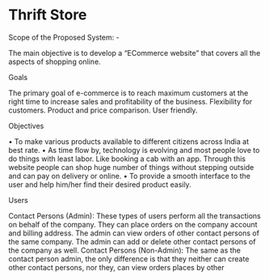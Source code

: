 # Thrift Store
 
 
Scope of the Proposed System: - 
 
The main objective is to develop a “ECommerce website” that covers all the aspects of shopping online. 
 
Goals  
 
The primary goal of e-commerce is to reach maximum customers at 
the right time to increase sales and profitability of the business. 
Flexibility for customers. 
Product and price comparison. User friendly. 
 
Objectives  
 
•	To make various products available to different citizens across India at best rate. 
•	As time flow by, technology is evolving and most people love to do things with least labor. Like booking a cab with an app. Through this website people can shop huge number of things without stepping outside and can pay on delivery or online. 
•	To provide a smooth interface to the user and help him/her find their desired product easily. 
 
Users 
 
Contact Persons (Admin): 
These types of users perform all the transactions on behalf of the company. They can place orders on the company account and billing address. The admin can view orders of other contact persons of the same company. The admin can add or delete other contact persons of the company as well. 
Contact Persons (Non-Admin): 
The same as the contact person admin, the only difference is that they neither can create other contact persons, nor they, can view orders places by other 

